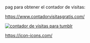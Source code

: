 pag para obtener el contador de visitas:

https://www.contadorvisitasgratis.com/

<a href="https://www.contadorvisitasgratis.com" title="contador de visitas para tumblr"><img src="https://counter2.stat.ovh/private/contadorvisitasgratis.php?c=nsladh3ft58tsz8wm1zkgd4g56ju8np7" border="0" title="contador de visitas para tumblr" alt="contador de visitas para tumblr"></a>

https://icon-icons.com/

